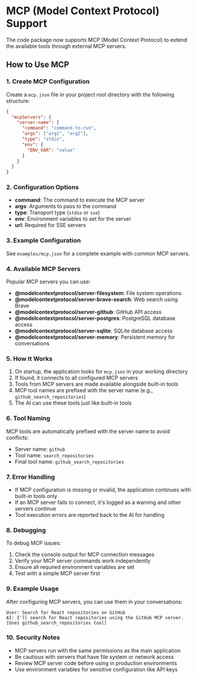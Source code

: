 # MCP (Model Context Protocol) Support

The code package now supports MCP (Model Context Protocol) to extend the available tools through external MCP servers.

## How to Use MCP

### 1. Create MCP Configuration

Create a `mcp.json` file in your project root directory with the following structure:

```json
{
  "mcpServers": {
    "server-name": {
      "command": "command-to-run",
      "args": ["arg1", "arg2"],
      "type": "stdio",
      "env": {
        "ENV_VAR": "value"
      }
    }
  }
}
```

### 2. Configuration Options

- **command**: The command to execute the MCP server
- **args**: Arguments to pass to the command
- **type**: Transport type (`stdio` or `sse`)
- **env**: Environment variables to set for the server
- **url**: Required for SSE servers

### 3. Example Configuration

See `examples/mcp.json` for a complete example with common MCP servers.

### 4. Available MCP Servers

Popular MCP servers you can use:

- **@modelcontextprotocol/server-filesystem**: File system operations
- **@modelcontextprotocol/server-brave-search**: Web search using Brave
- **@modelcontextprotocol/server-github**: GitHub API access
- **@modelcontextprotocol/server-postgres**: PostgreSQL database access
- **@modelcontextprotocol/server-sqlite**: SQLite database access
- **@modelcontextprotocol/server-memory**: Persistent memory for conversations

### 5. How It Works

1. On startup, the application looks for `mcp.json` in your working directory
2. If found, it connects to all configured MCP servers
3. Tools from MCP servers are made available alongside built-in tools
4. MCP tool names are prefixed with the server name (e.g., `github_search_repositories`)
5. The AI can use these tools just like built-in tools

### 6. Tool Naming

MCP tools are automatically prefixed with the server name to avoid conflicts:
- Server name: `github`
- Tool name: `search_repositories`
- Final tool name: `github_search_repositories`

### 7. Error Handling

- If MCP configuration is missing or invalid, the application continues with built-in tools only
- If an MCP server fails to connect, it's logged as a warning and other servers continue
- Tool execution errors are reported back to the AI for handling

### 8. Debugging

To debug MCP issues:
1. Check the console output for MCP connection messages
2. Verify your MCP server commands work independently
3. Ensure all required environment variables are set
4. Test with a simple MCP server first

### 9. Example Usage

After configuring MCP servers, you can use them in your conversations:

```
User: Search for React repositories on GitHub
AI: I'll search for React repositories using the GitHub MCP server.
[Uses github_search_repositories tool]
```

### 10. Security Notes

- MCP servers run with the same permissions as the main application
- Be cautious with servers that have file system or network access
- Review MCP server code before using in production environments
- Use environment variables for sensitive configuration like API keys